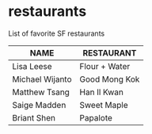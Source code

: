 # restaurants
List of favorite SF restaurants

 NAME | RESTAURANT 
---|---
Lisa Leese | Flour + Water
Michael Wijanto | Good Mong Kok
Matthew Tsang | Han Il Kwan
Saige Madden | Sweet Maple
Briant Shen | Papalote